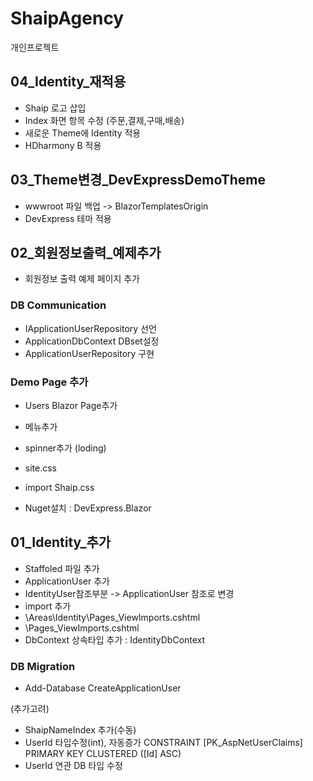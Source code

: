 # ShaipAgency
개인프로젝트


## 04_Identity_재적용
- Shaip 로고 삽입
- Index 화면 항목 수정 (주문,결제,구매,배송)
- 새로운 Theme에 Identity 적용
- HDharmony B 적용


## 03_Theme변경_DevExpressDemoTheme
- wwwroot 파일 백업 -> BlazorTemplatesOrigin
- DevExpress 테마 적용 


## 02_회원정보출력_예제추가
- 회원정보 출력 예제 페이지 추가

### DB Communication 
- IApplicationUserRepository 선언
- ApplicationDbContext DBset설정
- ApplicationUserRepository 구현

### Demo Page 추가
- Users Blazor Page추가
- 메뉴추가

- spinner추가 (loding)
- site.css
- import Shaip.css
- Nuget설치 : DevExpress.Blazor


## 01_Identity_추가
- Staffoled 파일 추가
- ApplicationUser 추가 
- IdentityUser참조부분 -> ApplicationUser 참조로 변경
- import 추가
- \Areas\Identity\Pages\_ViewImports.cshtml
- \Pages\_ViewImports.cshtml
- DbContext 상속타입 추가 : IdentityDbContext<ApplicationUser>
### DB Migration
- Add-Database CreateApplicationUser

(추가고려)
- ShaipNameIndex 추가(수동)
- UserId 타입수정(int), 자동증가 CONSTRAINT [PK_AspNetUserClaims] PRIMARY KEY CLUSTERED ([Id] ASC)
- UserId 연관 DB 타입 수정
